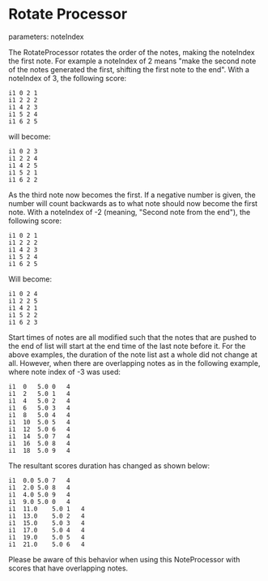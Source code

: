 # Rotate Processor

parameters: noteIndex

The RotateProcessor rotates the order of the notes, making the noteIndex
the first note. For example a noteIndex of 2 means "make the second note
of the notes generated the first, shifting the first note to the end".
With a noteIndex of 3, the following score:

    i1 0 2 1
    i1 2 2 2
    i1 4 2 3
    i1 5 2 4
    i1 6 2 5

will become:

    i1 0 2 3
    i1 2 2 4
    i1 4 2 5
    i1 5 2 1
    i1 6 2 2

As the third note now becomes the first. If a negative number is given,
the number will count backwards as to what note should now become the
first note. With a noteIndex of -2 (meaning, "Second note from the
end"), the following score:

    i1 0 2 1
    i1 2 2 2
    i1 4 2 3
    i1 5 2 4
    i1 6 2 5

Will become:

    i1 0 2 4
    i1 2 2 5
    i1 4 2 1
    i1 5 2 2
    i1 6 2 3

Start times of notes are all modified such that the notes that are
pushed to the end of list will start at the end time of the last note
before it. For the above examples, the duration of the note list ast a
whole did not change at all. However, when there are overlapping notes
as in the following example, where note index of -3 was used:

``` 
i1  0   5.0 0   4   
i1  2   5.0 1   4   
i1  4   5.0 2   4   
i1  6   5.0 3   4   
i1  8   5.0 4   4   
i1  10  5.0 5   4   
i1  12  5.0 6   4   
i1  14  5.0 7   4   
i1  16  5.0 8   4   
i1  18  5.0 9   4   
```

The resultant scores duration has changed as shown below:

``` 
i1  0.0 5.0 7   4   
i1  2.0 5.0 8   4   
i1  4.0 5.0 9   4   
i1  9.0 5.0 0   4   
i1  11.0    5.0 1   4   
i1  13.0    5.0 2   4   
i1  15.0    5.0 3   4   
i1  17.0    5.0 4   4   
i1  19.0    5.0 5   4   
i1  21.0    5.0 6   4   
```

Please be aware of this behavior when using this NoteProcessor with
scores that have overlapping notes.

